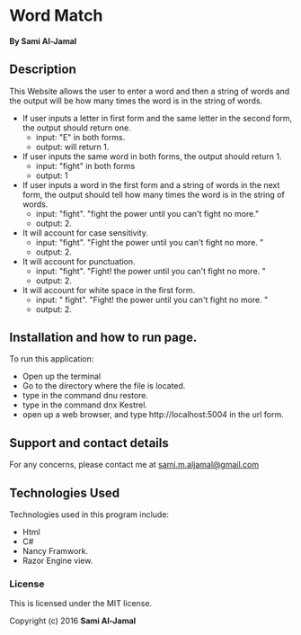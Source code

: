 # Word Match

#### By Sami Al-Jamal

## Description
This Website allows the user to enter a word and then a string of words and the output will be how many times the word is in the string of words.
* If user inputs a letter in first form and the same letter in the second form, the output should return one.
  * input: "E" in both forms.
  * output: will return 1.
* If user inputs the same word in both forms, the output should return 1.
  * input: "fight" in both forms
  * output: 1
* If user inputs a word in the first form and a string of words in the next form, the output should tell how many times the  word is in the string of words.
  * input: "fight". "fight the power until you can't fight no more."
  * output: 2.
* It will account for case sensitivity.
  * input: "fight". "Fight the power until you can't fight no more. "
  * output: 2.
* It will account for punctuation.
  * input: "fight". "Fight! the power until you can't fight no more. "
  * output: 2.
* It will account for white space in the first form.
  * input: " fight". "Fight! the power until you can't fight no more. "
  * output: 2.





## Installation and how to run page.
 To run this application:
  * Open up the terminal
  * Go to the directory where the file is located.
  * type in the command dnu restore.
  * type in the command dnx Kestrel.
  * open up a web browser, and type  http://localhost:5004 in the url form.


## Support and contact details
For any concerns, please contact me at sami.m.aljamal@gmail.com
## Technologies Used
Technologies used in this program include:
  * Html
  * C#
  * Nancy Framwork.
  * Razor Engine view.

### License
This is licensed under the MIT license.

Copyright (c) 2016 **Sami Al-Jamal**
